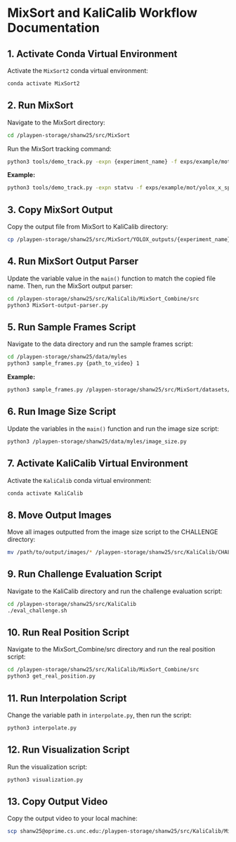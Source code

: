 
# MixSort and KaliCalib Workflow Documentation

## 1. Activate Conda Virtual Environment

Activate the `MixSort2` conda virtual environment:

```bash
conda activate MixSort2
```

## 2. Run MixSort

Navigate to the MixSort directory:

```bash
cd /playpen-storage/shanw25/src/MixSort
```

Run the MixSort tracking command:

```bash
python3 tools/demo_track.py -expn {experiment_name} -f exps/example/mot/yolox_x_sportsmot.py -c pretrained/yolox_x_sports_mix.pth.tar -n MixFormer_sports_mix.pth.tar --path {path_to_video} --save_result video
```

**Example:**

```bash
python3 tools/demo_track.py -expn statvu -f exps/example/mot/yolox_x_sportsmot.py -c pretrained/yolox_x_sports_mix.pth.tar -n MixFormer_sports_mix.pth.tar --path ./datasets/statvu/a.mp4 --save_result video
```

## 3. Copy MixSort Output

Copy the output file from MixSort to KaliCalib directory:

```bash
cp /playpen-storage/shanw25/src/MixSort/YOLOX_outputs/{experiment_name}/{current_time}.txt /playpen-storage/shanw25/src/KaliCalib/MixSort_Combine/data
```

## 4. Run MixSort Output Parser

Update the variable value in the `main()` function to match the copied file name. Then, run the MixSort output parser:

```bash
cd /playpen-storage/shanw25/src/KaliCalib/MixSort_Combine/src
python3 MixSort-output-parser.py
```

## 5. Run Sample Frames Script

Navigate to the data directory and run the sample frames script:

```bash
cd /playpen-storage/shanw25/data/myles
python3 sample_frames.py {path_to_video} 1
```

**Example:**

```bash
python3 sample_frames.py /playpen-storage/shanw25/src/MixSort/datasets/statvu/a.mp4 1
```

## 6. Run Image Size Script

Update the variables in the `main()` function and run the image size script:

```bash
python3 /playpen-storage/shanw25/data/myles/image_size.py
```

## 7. Activate KaliCalib Virtual Environment

Activate the `KaliCalib` conda virtual environment:

```bash
conda activate KaliCalib
```

## 8. Move Output Images

Move all images outputted from the image size script to the CHALLENGE directory:

```bash
mv /path/to/output/images/* /playpen-storage/shanw25/src/KaliCalib/CHALLENGE/
```

## 9. Run Challenge Evaluation Script

Navigate to the KaliCalib directory and run the challenge evaluation script:

```bash
cd /playpen-storage/shanw25/src/KaliCalib
./eval_challenge.sh
```

## 10. Run Real Position Script

Navigate to the MixSort_Combine/src directory and run the real position script:

```bash
cd /playpen-storage/shanw25/src/KaliCalib/MixSort_Combine/src
python3 get_real_position.py
```

## 11. Run Interpolation Script

Change the variable path in `interpolate.py`, then run the script:

```bash
python3 interpolate.py
```

## 12. Run Visualization Script

Run the visualization script:

```bash
python3 visualization.py
```

## 13. Copy Output Video

Copy the output video to your local machine:

```bash
scp shanw25@oprime.cs.unc.edu:/playpen-storage/shanw25/src/KaliCalib/MixSort_Combine/outputs/output_video.avi /Users/shanw25/Desktop/
```
